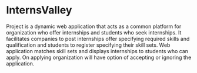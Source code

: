 # InternsValley
Project is a dynamic web application that acts as a common platform for organization who offer internships and students who seek internships. 
It facilitates companies to post internships offer specifying required skills and qualification and students to register specifying their skill sets. 
Web application matches skill sets and displays internships to students who can apply. On applying organization will have option of accepting or ignoring the application.
